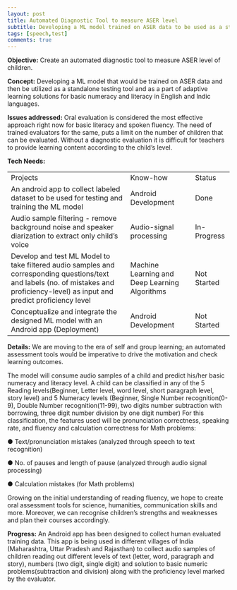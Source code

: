 ```yaml
---
layout: post
title: Automated Diagnostic Tool to measure ASER level
subtitle: Developing a ML model trained on ASER data to be used as a standalone testing tool and as a part of adaptive learning solutions
tags: [speech,test]
comments: true
---
```


**Objective:** Create an automated diagnostic tool to measure ASER level of children.

**Concept:** Developing a ML model that would be trained on ASER data and then be utilized as a standalone testing tool and as a part of adaptive learning solutions for basic numeracy and literacy in English and Indic languages.

**Issues addressed:** Oral evaluation is considered the most effective approach right now for basic literacy and spoken fluency. The need of trained evaluators for the same, puts a limit on the number of children that can be evaluated. Without a diagnostic evaluation it is difficult for teachers to provide learning content according to the child’s level.

**Tech Needs:**

<table>
  <tr>
    <td>Projects</td>
    <td>Know-how</td>
    <td>Status</td>
  </tr>
  <tr>
    <td>An android app to collect labeled dataset to be used for testing and training the ML model</td>
    <td>Android Development</td>
    <td>Done</td>
  </tr>
  <tr>
    <td>Audio sample filtering - remove background noise and speaker diarization to extract only child’s voice</td>
    <td>Audio-signal processing</td>
    <td>In-Progress</td>
  </tr>
  <tr>
    <td>Develop and test ML Model to take filtered audio samples and corresponding questions/text and labels (no. of mistakes and proficiency-level)  as input and predict proficiency level</td>
    <td>Machine Learning and Deep Learning Algorithms</td>
    <td>Not Started</td>
  </tr>
  <tr>
    <td>Conceptualize and integrate the designed ML model with an Android app (Deployment)</td>
    <td>Android Development</td>
    <td>Not Started</td>
  </tr>
</table>


**Details:** We are moving to the era of self and group learning; an automated assessment tools would be imperative to drive the motivation and check learning outcomes.

The model will consume audio samples of a child and predict his/her basic numeracy and literacy level. A child can be classified in any of the 5 Reading levels(Beginner, Letter level, word level, short paragraph level, story level)  and 5 Numeracy levels (Beginner, Single Number recognition(0-9), Double Number recognition(11-99), two digits number subtraction with borrowing, three digit number division by one digit number)
For this classification, the features used will be pronunciation correctness, speaking rate, and fluency and calculation correctness for Math problems:

●	Text/pronunciation mistakes (analyzed through speech to text recognition)

●	No. of pauses and length of pause (analyzed through audio signal processing)

●	Calculation mistakes (for Math problems)

Growing on the initial understanding of reading fluency, we hope to create oral assessment tools for science, humanities, communication skills and more. Moreover, we can recognise children’s strengths and weaknesses and plan their courses accordingly.

**Progress:** An Android app has been designed to collect human evaluated training data. This app is being used in different villages of India (Maharashtra, Uttar Pradesh and Rajasthan) to collect audio samples of children reading out different levels of text (letter, word, paragraph and story), numbers (two digit, single digit) and solution to basic numeric problems(subtraction and division) along with the proficiency level marked by the evaluator.
